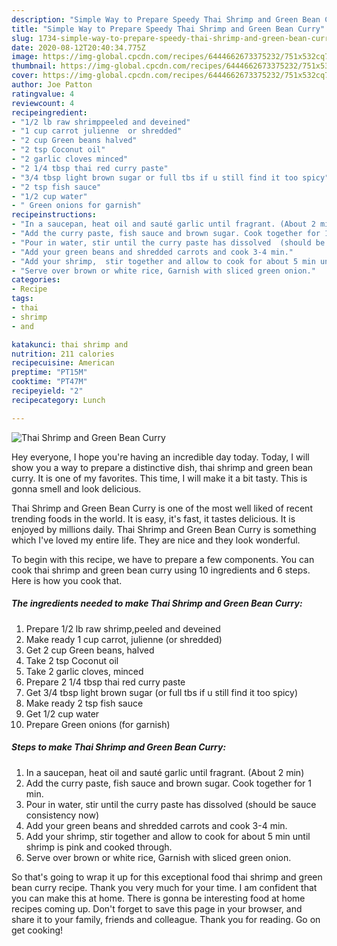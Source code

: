```yaml
---
description: "Simple Way to Prepare Speedy Thai Shrimp and Green Bean Curry"
title: "Simple Way to Prepare Speedy Thai Shrimp and Green Bean Curry"
slug: 1734-simple-way-to-prepare-speedy-thai-shrimp-and-green-bean-curry
date: 2020-08-12T20:40:34.775Z
image: https://img-global.cpcdn.com/recipes/6444662673375232/751x532cq70/thai-shrimp-and-green-bean-curry-recipe-main-photo.jpg
thumbnail: https://img-global.cpcdn.com/recipes/6444662673375232/751x532cq70/thai-shrimp-and-green-bean-curry-recipe-main-photo.jpg
cover: https://img-global.cpcdn.com/recipes/6444662673375232/751x532cq70/thai-shrimp-and-green-bean-curry-recipe-main-photo.jpg
author: Joe Patton
ratingvalue: 4
reviewcount: 4
recipeingredient:
- "1/2 lb raw shrimppeeled and deveined"
- "1 cup carrot julienne  or shredded"
- "2 cup Green beans halved"
- "2 tsp Coconut oil"
- "2 garlic cloves minced"
- "2 1/4 tbsp thai red curry paste"
- "3/4 tbsp light brown sugar or full tbs if u still find it too spicy"
- "2 tsp fish sauce"
- "1/2 cup water"
- " Green onions for garnish"
recipeinstructions:
- "In a saucepan, heat oil and sauté garlic until fragrant. (About 2 min)"
- "Add the curry paste, fish sauce and brown sugar. Cook together for 1 min."
- "Pour in water, stir until the curry paste has dissolved  (should be sauce consistency now)"
- "Add your green beans and shredded carrots and cook 3-4 min."
- "Add your shrimp,  stir together and allow to cook for about 5 min until shrimp is pink and cooked through."
- "Serve over brown or white rice, Garnish with sliced green onion."
categories:
- Recipe
tags:
- thai
- shrimp
- and

katakunci: thai shrimp and 
nutrition: 211 calories
recipecuisine: American
preptime: "PT15M"
cooktime: "PT47M"
recipeyield: "2"
recipecategory: Lunch

---
```



![Thai Shrimp and Green Bean Curry](https://img-global.cpcdn.com/recipes/6444662673375232/751x532cq70/thai-shrimp-and-green-bean-curry-recipe-main-photo.jpg)

Hey everyone, I hope you're having an incredible day today. Today, I will show you a way to prepare a distinctive dish, thai shrimp and green bean curry. It is one of my favorites. This time, I will make it a bit tasty. This is gonna smell and look delicious.



Thai Shrimp and Green Bean Curry is one of the most well liked of recent trending foods in the world. It is easy, it's fast, it tastes delicious. It is enjoyed by millions daily. Thai Shrimp and Green Bean Curry is something which I've loved my entire life. They are nice and they look wonderful.


To begin with this recipe, we have to prepare a few components. You can cook thai shrimp and green bean curry using 10 ingredients and 6 steps. Here is how you cook that.

<!--inarticleads1-->

##### The ingredients needed to make Thai Shrimp and Green Bean Curry:

1. Prepare 1/2 lb raw shrimp,peeled and deveined
1. Make ready 1 cup carrot, julienne  (or shredded)
1. Get 2 cup Green beans, halved
1. Take 2 tsp Coconut oil
1. Take 2 garlic cloves, minced
1. Prepare 2 1/4 tbsp thai red curry paste
1. Get 3/4 tbsp light brown sugar (or full tbs if u still find it too spicy)
1. Make ready 2 tsp fish sauce
1. Get 1/2 cup water
1. Prepare  Green onions (for garnish)




<!--inarticleads2-->

##### Steps to make Thai Shrimp and Green Bean Curry:

1. In a saucepan, heat oil and sauté garlic until fragrant. (About 2 min)
1. Add the curry paste, fish sauce and brown sugar. Cook together for 1 min.
1. Pour in water, stir until the curry paste has dissolved  (should be sauce consistency now)
1. Add your green beans and shredded carrots and cook 3-4 min.
1. Add your shrimp,  stir together and allow to cook for about 5 min until shrimp is pink and cooked through.
1. Serve over brown or white rice, Garnish with sliced green onion.




So that's going to wrap it up for this exceptional food thai shrimp and green bean curry recipe. Thank you very much for your time. I am confident that you can make this at home. There is gonna be interesting food at home recipes coming up. Don't forget to save this page in your browser, and share it to your family, friends and colleague. Thank you for reading. Go on get cooking!
